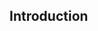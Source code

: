 <div id="title">

## Introduction
</div>

<div id="body">

<include src="what/unit-inParent-asPanel.md" boilerplate />
<include src="sequentialModels/unit-inParent-asPanel.md" boilerplate />
<include src="iterativeModels/unit-inParent-asPanel.md" boilerplate />
<include src="agileModels/unit-inParent-asPanel.md" boilerplate />

</div>